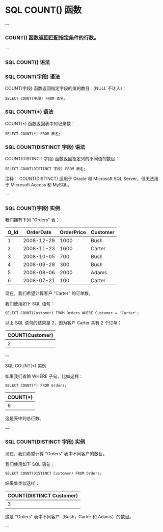 # SQL COUNT() 函数

--

### COUNT() 函数返回匹配指定条件的行数。

--

### SQL COUNT() 语法

### SQL COUNT(字段) 语法

COUNT(字段) 函数返回指定字段的值的数目 （NULL 不计入）：

```
SELECT COUNT(字段) FROM 表名;
```

### SQL COUNT(*) 语法

COUNT(*) 函数返回表中的记录数：

```
SELECT COUNT(*) FROM 表名;
```

### SQL COUNT(DISTINCT 字段) 语法

COUNT(DISTINCT 字段) 函数返回指定列的不同值的数目：

```
SELECT COUNT(DISTINCT 字段) FROM 表名;
```

注释： COUNT(DISTINCT) 适用于 Oracle 和 Microsoft SQL Server，但无法用于 Microsoft Access 和 MySQL。

--

### SQL COUNT(字段) 实例

我们拥有下列 "Orders" 表：

O_Id | OrderDate  | OrderPrice | Customer 
-----|------------|------------|---------
   1 | 2008-12-29 |       1000 | Bush     
   2 | 2008-11-23 |       1600 | Carter   
   3 | 2008-10-05 |        700 | Bush     
   4 | 2008-09-28 |        300 | Bush     
   5 | 2008-08-06 |       2000 | Adams    
   6 | 2008-07-21 |        100 | Carter   

现在，我们希望计算客户 "Carter" 的订单数。

我们使用如下 SQL 语句：

```
SELECT COUNT(Customer) FROM Orders WHERE Customer = 'Carter';
```

以上 SQL 语句的结果是 2，因为客户 Carter 共有 2 个订单：

| COUNT(Customer) |
|-----------------|
|               2 |

--

SQL COUNT(*) 实例

如果我们省略 WHERE 子句，比如这样：

```
SELECT COUNT(*) FROM Orders;
```

| COUNT(*) |
|----------|
|        6 |

这是表中的总行数。

--

### SQL COUNT(DISTINCT 字段) 实例

现在，我们希望计算 "Orders" 表中不同客户的数目。

我们使用如下 SQL 语句：

```
SELECT COUNT(DISTINCT Customer) FROM Orders;
```

结果集类似这样：

| COUNT(DISTINCT Customer)| 
|-------------------------|
|                        3| 

这是 "Orders" 表中不同客户（Bush，Carter 和 Adams）的数目。

--
